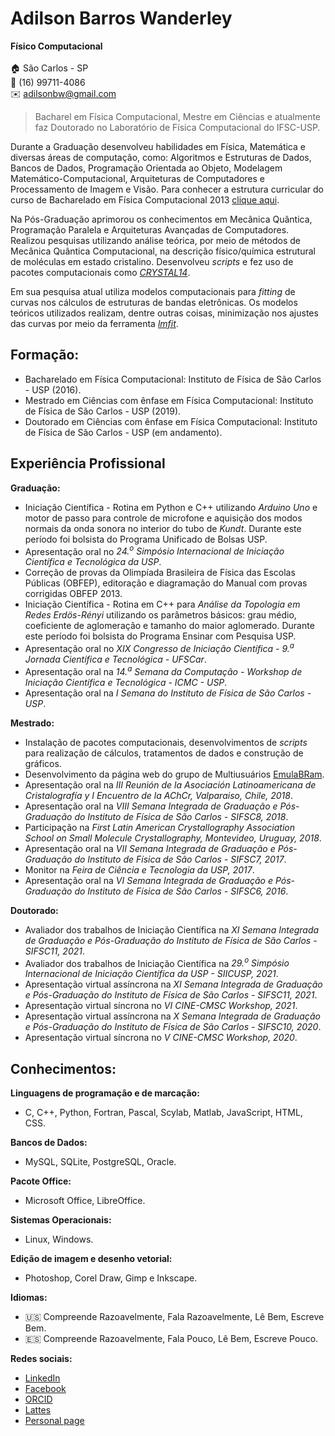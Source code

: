 # Adilson Barros Wanderley  
**Físico Computacional**<br><br>
:house: São Carlos - SP  
:iphone: (16) 99711-4086  
:envelope: adilsonbw@gmail.com  

> Bacharel em Física Computacional, Mestre em Ciências e atualmente faz Doutorado no Laboratório de Física Computacional do IFSC-USP.<br>

Durante a Graduação desenvolveu habilidades em Física, Matemática e diversas áreas de computação, como: Algoritmos e Estruturas de Dados, Bancos de Dados, Programação Orientada ao Objeto, Modelagem Matemático-Computacional, Arquiteturas de Computadores e Processamento de Imagem e Visão. Para conhecer a estrutura curricular do curso de Bacharelado em Física Computacional 2013 [clique aqui](bacharel_fiscomp.md).<br>

Na Pós-Graduação aprimorou os conhecimentos em Mecânica Quântica, Programação Paralela e Arquiteturas Avançadas de Computadores. Realizou pesquisas utilizando análise teórica, por meio de métodos de Mecânica Quântica Computacional, na descrição físico/química estrutural de moléculas em estado cristalino. Desenvolveu *scripts* e fez uso de pacotes computacionais como [*CRYSTAL14*](https://www.crystal.unito.it/index.php).<br>

Em sua pesquisa atual utiliza modelos computacionais para *fitting* de curvas nos cálculos de estruturas de bandas eletrônicas. Os modelos teóricos utilizados realizam, dentre outras coisas, minimização nos ajustes das curvas por meio da ferramenta [*lmfit*](https://lmfit.github.io/lmfit-py/).

## Formação:
- Bacharelado em Física Computacional: Instituto de Física de São Carlos - USP (2016).
- Mestrado em Ciências com ênfase em Física Computacional: Instituto de Física de São Carlos - USP (2019).
- Doutorado em Ciências com ênfase em Física Computacional: Instituto de Física de São Carlos - USP (em andamento).

## Experiência Profissional

**Graduação:**
- Iniciação Científica - Rotina em Python e C++ utilizando *Arduino Uno* e motor de passo para controle de microfone e aquisição dos modos normais da onda sonora no interior do tubo de *Kundt*. Durante este período foi bolsista do Programa Unificado de Bolsas USP.
- Apresentação oral no *24.<sup>o</sup> Simpósio Internacional de Iniciação Científica e Tecnológica da USP*.
- Correção de provas da Olimpíada Brasileira de Física das Escolas Públicas (OBFEP), editoração e diagramação do Manual com provas corrigidas OBFEP 2013.
- Iniciação Científica - Rotina em C++ para *Análise da Topologia em Redes Erdös-Rényi* utilizando os parâmetros básicos: grau médio, coeficiente de aglomeração e tamanho do maior aglomerado. Durante este período foi bolsista do Programa Ensinar com Pesquisa USP.
- Apresentação oral no *XIX Congresso de Iniciação Científica - 9.<sup>a</sup> Jornada Científica e Tecnológica - UFSCar*.
- Apresentação oral na *14.<sup>a</sup> Semana da Computação - Workshop de Iniciação Científica e Tecnológica - ICMC - USP*.
- Apresentação oral na *I Semana do Instituto de Física de São Carlos - USP*.

**Mestrado:**
- Instalação de pacotes computacionais, desenvolvimentos de *scripts* para realização de cálculos, tratamentos de dados e construção de gráficos.
- Desenvolvimento da página web do grupo de Multiusuários [EmulaBRam](https://www.ifsc.usp.br/~emulabram/).
- Apresentação oral na *III Reunión de la Asociación Latinoamericana de Cristalografía y I Encuentro de la AChCr, Valparaiso, Chile, 2018*.
- Apresentação oral na *VIII Semana Integrada de Graduação e Pós-Graduação do Instituto de Física de São Carlos - SIFSC8, 2018*.
- Participação na *First Latin American Crystallography Association School on Small Molecule Crystallography, Montevideo, Uruguay, 2018*.
- Apresentação oral na *VII Semana Integrada de Graduação e Pós-Graduação do Instituto de Física de São Carlos - SIFSC7, 2017*.
- Monitor na *Feira de Ciência e Tecnologia da USP, 2017*.
- Apresentação oral na *VI Semana Integrada de Graduação e Pós-Graduação do Instituto de Física de São Carlos - SIFSC6, 2016*.

**Doutorado:**
- Avaliador dos trabalhos de Iniciação Científica na *XI Semana Integrada de Graduação e Pós-Graduação do Instituto de Física de São Carlos - SIFSC11, 2021*.
- Avaliador dos trabalhos de Iniciação Científica na *29.<sup>o</sup> Simpósio Internacional de Iniciação Científica da USP - SIICUSP, 2021*.
- Apresentação virtual assíncrona na *XI Semana Integrada de Graduação e Pós-Graduação do Instituto de Física de São Carlos - SIFSC11, 2021*.
- Apresentação virtual síncrona no *VI CINE-CMSC Workshop, 2021*.
- Apresentação virtual assíncrona na *X Semana Integrada de Graduação e Pós-Graduação do Instituto de Física de São Carlos - SIFSC10, 2020*.
- Apresentação virtual síncrona no *V CINE-CMSC Workshop, 2020*.

## Conhecimentos:

**Linguagens de programação e de marcação:**
- C, C++, Python, Fortran, Pascal, Scylab, Matlab, JavaScript, HTML, CSS.

**Bancos de Dados:**
- MySQL, SQLite, PostgreSQL, Oracle.

**Pacote Office:**
- Microsoft Office, LibreOffice.

**Sistemas Operacionais:**
- Linux, Windows.

**Edição de imagem e desenho vetorial:**
- Photoshop, Corel Draw, Gimp e Inkscape.

**Idiomas:**
- :us: Compreende Razoavelmente, Fala Razoavelmente, Lê Bem, Escreve Bem.
- :es: Compreende Razoavelmente, Fala Pouco, Lê Bem, Escreve Pouco.

**Redes sociais:**
- [LinkedIn](https://www.linkedin.com/in/adilsonbw)
- [Facebook](https://www.facebook.com/adilson.barroswanderley/)
- [ORCID](https://orcid.org/0000-0003-0663-2538)
- [Lattes](http://lattes.cnpq.br/6658994152325544)
- [Personal page](https://github.com/adilsonbw/adilsonbw.github.io)
